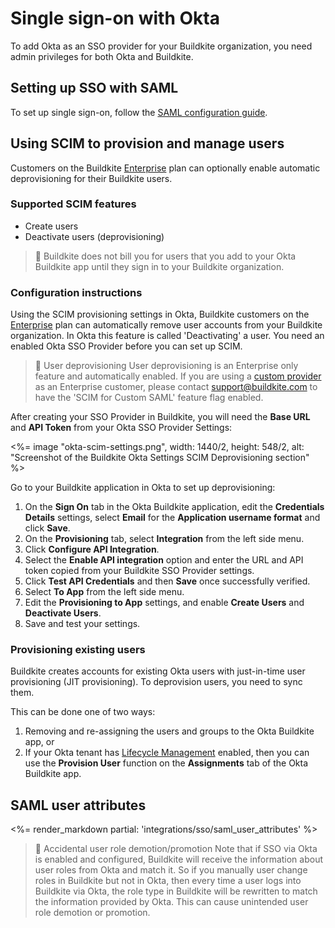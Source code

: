 # Single sign-on with Okta

To add Okta as an SSO provider for your Buildkite organization, you need admin privileges for both Okta and Buildkite.


## Setting up SSO with SAML

To set up single sign-on, follow the [SAML configuration guide](https://saml-doc.okta.com/SAML_Docs/How-to-Configure-SAML-2.0-for-Buildkite.html).

## Using SCIM to provision and manage users

Customers on the Buildkite [Enterprise](https://buildkite.com/pricing) plan can optionally enable automatic deprovisioning for their Buildkite users.

### Supported SCIM features

* Create users
* Deactivate users (deprovisioning)

> 📘
> Buildkite does not bill you for users that you add to your Okta Buildkite app until they sign in to your Buildkite organization.

### Configuration instructions

Using the SCIM provisioning settings in Okta, Buildkite customers on the [Enterprise](https://buildkite.com/pricing) plan can automatically remove user accounts from your Buildkite organization. In Okta this feature is called 'Deactivating' a user. You need an enabled Okta SSO Provider before you can set up SCIM.

> 📘 User deprovisioning
> User deprovisioning is an Enterprise only feature and automatically enabled. If you are using a [custom provider](/docs/integrations/sso/custom-saml) as an Enterprise customer, please contact support@buildkite.com to have the 'SCIM for Custom SAML' feature flag enabled.

After creating your SSO Provider in Buildkite, you will need the **Base URL** and **API Token** from your Okta SSO Provider Settings:

<%= image "okta-scim-settings.png", width: 1440/2, height: 548/2, alt: "Screenshot of the Buildkite Okta Settings SCIM Deprovisioning section" %>

Go to your Buildkite application in Okta to set up deprovisioning:

1. On the **Sign On** tab in the Okta Buildkite application, edit the **Credentials Details** settings, select **Email** for the **Application username format** and click **Save**.
1. On the **Provisioning** tab, select **Integration** from the left side menu.
1. Click **Configure API Integration**.
1. Select the **Enable API integration** option and enter the URL and API token copied from your Buildkite SSO Provider settings.
1. Click **Test API Credentials** and then **Save** once successfully verified.
1. Select **To App** from the left side menu.
1. Edit the **Provisioning to App** settings, and enable **Create Users** and **Deactivate Users**.
1. Save and test your settings.

### Provisioning existing users

Buildkite creates accounts for existing Okta users with just-in-time user provisioning (JIT provisioning). To deprovision users, you need to sync them.

This can be done one of two ways:

1. Removing and re-assigning the users and groups to the Okta Buildkite app, or
1. If your Okta tenant has [Lifecycle Management] enabled, then you can use the **Provision User** function on the **Assignments** tab of the Okta Buildkite app.

[Lifecycle Management]: https://www.okta.com/products/lifecycle-management/

## SAML user attributes

<%= render_markdown partial: 'integrations/sso/saml_user_attributes' %>

>🚧 Accidental user role demotion/promotion
> Note that if SSO via Okta is enabled and configured, Buildkite will receive the information about user roles from Okta and match it. So if you manually user change roles in Buildkite but not in Okta, then every time a user logs into Buildkite via Okta, the role type in Buildkite will be rewritten to match the information provided by Okta. This can cause unintended user role demotion or promotion.
